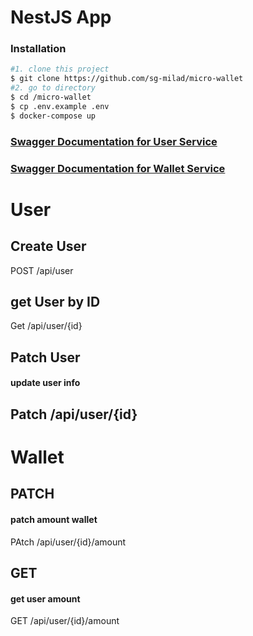 # NestJS App

### Installation

```bash
#1. clone this project
$ git clone https://github.com/sg-milad/micro-wallet
#2. go to directory
$ cd /micro-wallet
$ cp .env.example .env
$ docker-compose up
```
### [Swagger Documentation for User Service](https://localhost:3000/doc)
### [Swagger Documentation for Wallet Service](https://localhost:3001/doc)

# User

## Create User

POST /api/user

## get User by ID

Get /api/user/{id}

## Patch User

#### update user info

Patch /api/user/{id}
-----

# Wallet

## PATCH

#### patch amount wallet

PAtch /api/user/{id}/amount

## GET

#### get user amount

GET /api/user/{id}/amount

